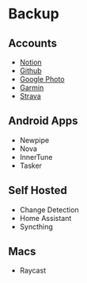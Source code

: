 # Backup

## Accounts
- [Notion](https://www.notion.so/help/export-your-content#export-your-entire-workspace)
- [Github](https://github.com/settings/admin)
- [Google Photo](https://takeout.google.com/settings/takeout)
- [Garmin](https://www.garmin.com/en-SG/account/datamanagement)
- [Strava](https://www.strava.com/athlete/delete_your_account)

## Android Apps
- Newpipe
- Nova
- InnerTune
- Tasker

## Self Hosted
- Change Detection
- Home Assistant
- Syncthing

## Macs
- Raycast
